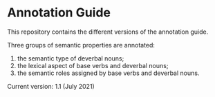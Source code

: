 # Annotation Guide

This repository contains the different versions of the annotation guide.

Three groups of semantic properties are annotated:
1.	the semantic type of deverbal nouns;
2.	the lexical aspect of base verbs and deverbal nouns;
3.	the semantic roles assigned by base verbs and deverbal nouns.

Current version: 1.1 (July 2021)


